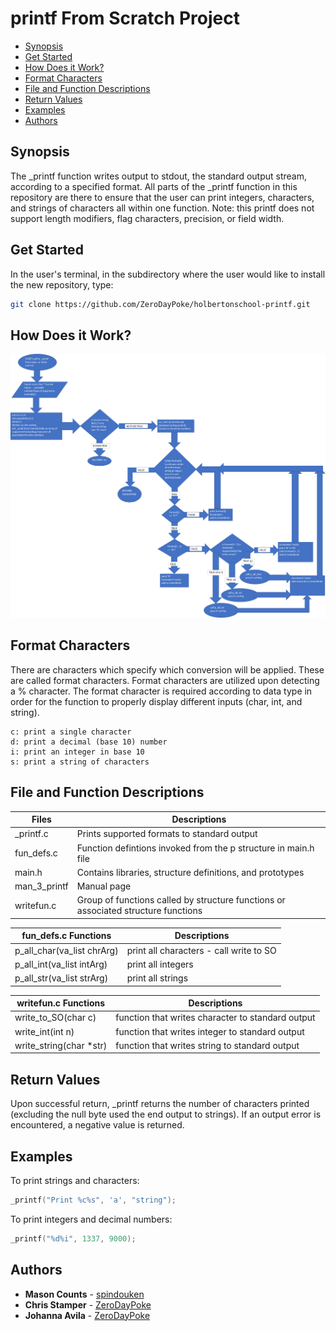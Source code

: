 # printf From Scratch Project

- [Synopsis](#synopsis)
- [Get Started](#get-started)
- [How Does it Work?](#how-does-it-work)
- [Format Characters](#format-characters)
- [File and Function Descriptions](#file-and-function-descriptions)
- [Return Values](#return-values)
- [Examples](#examples)
- [Authors](#authors)

## Synopsis

The \_printf function writes output to stdout, the standard output stream, according to a specified format.
All parts of the \_printf function in this repository are there to ensure that the user can print integers, characters, and strings of characters all within one function.
Note: this printf does not support length modifiers, flag characters, precision, or field width.

## Get Started

In the user's terminal, in the subdirectory where the user would like to install the new repository, type:

```bash
git clone https://github.com/ZeroDayPoke/holbertonschool-printf.git
```

## How Does it Work?

![Diagram](PLD_printf.png)

## Format Characters

There are characters which specify which conversion will be applied. These are called format characters. Format characters are utilized upon detecting a % character.
The format character is required according to data type in order for the function to properly display different inputs (char, int, and string).

```man
c: print a single character
d: print a decimal (base 10) number
i: print an integer in base 10
s: print a string of characters
```

## File and Function Descriptions

| Files        | Descriptions                                                                       |
| ------------ | ---------------------------------------------------------------------------------- |
| \_printf.c   | Prints supported formats to standard output                                        |
| fun_defs.c   | Function defintions invoked from the p structure in main.h file                    |
| main.h       | Contains libraries, structure definitions, and prototypes                          |
| man_3_printf | Manual page                                                                        |
| writefun.c   | Group of functions called by structure functions or associated structure functions |

| fun_defs.c Functions       | Descriptions                            |
| -------------------------- | --------------------------------------- |
| p_all_char(va_list chrArg) | print all characters - call write to SO |
| p_all_int(va_list intArg)  | print all integers                      |
| p_all_str(va_list strArg)  | print all strings                       |

| writefun.c Functions     | Descriptions                                      |
| ------------------------ | ------------------------------------------------- |
| write_to_SO(char c)      | function that writes character to standard output |
| write_int(int n)         | function that writes integer to standard output   |
| write_string(char \*str) | function that writes string to standard output    |

## Return Values

Upon successful return, \_printf returns the number of characters printed (excluding the null byte used the end output to strings). If an output error is encountered, a negative value is returned.

## Examples

To print strings and characters:

```c
_printf("Print %c%s", 'a', "string");
```

To print integers and decimal numbers:

```c
_printf("%d%i", 1337, 9000);
```

## Authors

- **Mason Counts** - [spindouken](https://github.com/spindouken)
- **Chris Stamper** - [ZeroDayPoke](https://github.com/ZeroDayPoke)
- **Johanna Avila** - [ZeroDayPoke](https://github.com/jobabyyy)
